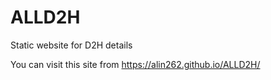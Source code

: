 # ALLD2H
Static website for D2H details

You can visit this site from https://alin262.github.io/ALLD2H/
